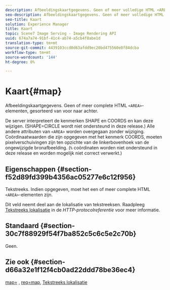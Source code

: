 ```yaml
---
description: Afbeeldingskaartgegevens. Geen of meer volledige HTML <AREA>-elementen, gesorteerd van voor naar achter.
seo-description: Afbeeldingskaartgegevens. Geen of meer volledige HTML <AREA>-elementen, gesorteerd van voor naar achter.
seo-title: Kaart
solution: Experience Manager
title: Kaart
topic: Scene7 Image Serving - Image Rendering API
uuid: 674a7a74-91bf-41c4-ab74-a5cb4f8abe1d
translation-type: tm+mt
source-git-commit: 4439103ccd0d63afdd9ec20bd475560e8f84dcba
workflow-type: tm+mt
source-wordcount: '144'
ht-degree: 0%

---
```



# Kaart{#map}

Afbeeldingskaartgegevens. Geen of meer complete HTML `<AREA>`-elementen, gesorteerd van voor naar achter.

De server interpreteert de kenmerken SHAPE en COORDS en kan deze wijzigen. (SHAPE=CIRCLE wordt niet ondersteund in deze release.) Alle andere attributen van `<AREA>` worden overgegaan zonder wijziging. Coördinaatwaarden die zijn opgegeven met het kenmerk COORDS, moeten pixelverschuivingen zijn ten opzichte van de linkerbovenhoek van de ongewijzigde bronafbeelding. (`%` coördinaten worden niet ondersteund in deze release en worden mogelijk niet correct verwerkt.)

## Eigenschappen {#section-f52d89fd399b4356ac05277e6c12f956}

Tekstreeks. Indien opgegeven, moet het een of meer complete HTML `<AREA>`-elementen zijn.

Dit veld neemt deel aan de lokalisatie van tekstreeksen. Raadpleeg [Tekstreeks lokalisatie](/help/aem-is-ir-api/is-api/http-ref/image-serving-api-ref/c-http-protocol-reference/c-syntax-and-features/r-text-string-localization.md) in de *HTTP-protocolreferentie* voor meer informatie.

## Standaard {#section-30c7f88929f54f7ba852c5c6c5e2c70b}

Geen.

## Zie ook {#section-d66a32e1f12f4cb0ad22ddd78be36ec4}

[map=](/help/aem-is-ir-api/is-api/http-ref/image-serving-api-ref/c-http-protocol-reference/c-command-reference/r-map.md) ,  [req=map](/help/aem-is-ir-api/is-api/http-ref/image-serving-api-ref/c-http-protocol-reference/c-command-reference/r-req/r-req.md),  [Tekstreeks lokalisatie](/help/aem-is-ir-api/is-api/http-ref/image-serving-api-ref/c-http-protocol-reference/c-syntax-and-features/r-text-string-localization.md)
